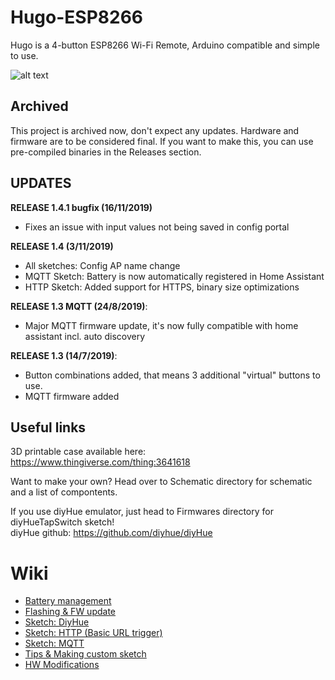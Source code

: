 # Hugo-ESP8266

Hugo is a 4-button ESP8266 Wi-Fi Remote, Arduino compatible and simple to use.

![alt text](https://raw.githubusercontent.com/mcer12/Hugo-ESP8266/master/Images/hugo_numbered.png)

## Archived
This project is archived now, don't expect any updates. Hardware and firmware are to be considered final. If you want to make this, you can use pre-compiled binaries in the Releases section.

## UPDATES

**RELEASE 1.4.1 bugfix (16/11/2019)**
- Fixes an issue with input values not being saved in config portal 

**RELEASE 1.4 (3/11/2019)**
- All sketches: Config AP name change
- MQTT Sketch: Battery is now automatically registered in Home Assistant  
- HTTP Sketch: Added support for HTTPS, binary size optimizations  

**RELEASE 1.3 MQTT (24/8/2019)**:  
- Major MQTT firmware update, it's now fully compatible with home assistant incl. auto discovery  
  
**RELEASE 1.3 (14/7/2019)**:  
- Button combinations added, that means 3 additional "virtual" buttons to use.  
- MQTT firmware added

## Useful links
3D printable case available here:  
https://www.thingiverse.com/thing:3641618  

Want to make your own? Head over to Schematic directory for schematic and a list of compontents.

If you use diyHue emulator, just head to Firmwares directory for diyHueTapSwitch sketch!  
diyHue github: https://github.com/diyhue/diyHue  

# Wiki
* [Battery management](https://github.com/mcer12/Hugo-ESP8266/wiki/Battery-management)
* [Flashing & FW update](https://github.com/mcer12/Hugo-ESP8266/wiki/Flashing-&-FW-update)
* [Sketch: DiyHue](https://github.com/mcer12/Hugo-ESP8266/wiki/Sketch:-DiyHue)
* [Sketch: HTTP (Basic URL trigger)](https://github.com/mcer12/Hugo-ESP8266/wiki/Sketch:-HTTP-(Basic-URL-trigger))
* [Sketch: MQTT](https://github.com/mcer12/Hugo-ESP8266/wiki/Sketch:-MQTT)
* [Tips & Making custom sketch](https://github.com/mcer12/Hugo-ESP8266/wiki/Tips-&-Making-custom-sketch)
* [HW Modifications](https://github.com/mcer12/Hugo-ESP8266/wiki/HW-Modifications)
